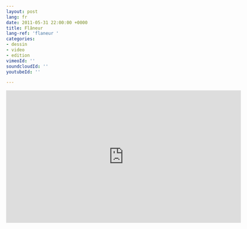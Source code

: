 ```yaml
---
layout: post
lang: fr
date: 2011-05-31 22:00:00 +0000
title: Flâneur
lang-ref: 'flaneur '
categories:
- dessin
- video
- edition
vimeoId: ''
soundcloudId: ''
youtubeId: ''

---
```

<iframe title="vimeo-player" src="https://player.vimeo.com/video/131622031?h=6f678301e0" width="640" height="360" frameborder="0" allowfullscreen></iframe>